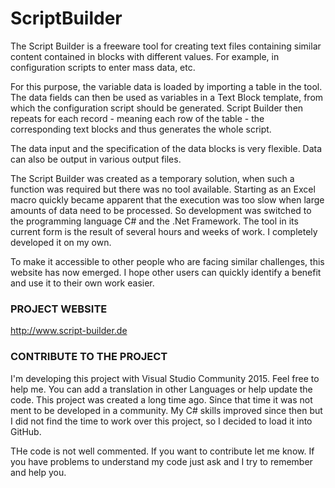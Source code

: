 # ScriptBuilder
The Script Builder is a freeware tool for creating text files containing similar content contained in blocks with different values​​. For example, in configuration scripts to enter mass data, etc.

For this purpose, the variable data is loaded by importing a table in the tool. The data fields can then be used as variables in a Text Block template, from which the configuration script should be generated. Script Builder then repeats for each record - meaning each row of the table - the corresponding text blocks and thus generates the whole script.

The data input and the specification of the data blocks is very flexible. Data can also be output in various output files.

The Script Builder was created as a temporary solution, when such a function was required but there was no tool available. Starting as an Excel macro quickly became apparent that the execution was too slow when large amounts of data need to be processed. So development was switched to the programming language C# and the .Net Framework. The tool in its current form is the result of several hours and weeks of work. I completely developed it on my own.

To make it accessible to other people who are facing similar challenges, this website has now emerged. I hope other users can quickly identify a benefit and use it to their own work easier.

### PROJECT WEBSITE

http://www.script-builder.de

### CONTRIBUTE TO THE PROJECT

I'm developing this project with Visual Studio Community 2015. Feel free to help me. You can add a translation in other Languages or help update the code.
This project was created a long time ago. Since that time it was not ment to be developed in a community. My C# skills improved since then but I did not find the time to work over this project, so I decided to load it into GitHub.

THe code is not well commented. If you want to contribute let me know. If you have problems to understand my code just ask and I try to remember and help you.
